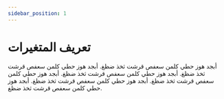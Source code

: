 ```yaml
---
sidebar_position: 1
---
```


# تعريف المتغيرات

أبجد هوز حطي كلمن سعفص قرشت ثخذ ضظغ. أبجد هوز حطي كلمن سعفص قرشت ثخذ ضظغ.
أبجد هوز حطي كلمن سعفص قرشت ثخذ ضظغ. أبجد هوز حطي كلمن سعفص قرشت ثخذ ضظغ.
  أبجد هوز حطي كلمن سعفص قرشت ثخذ ضظغ. أبجد هوز حطي كلمن سعفص قرشت ثخذ ضظغ.

